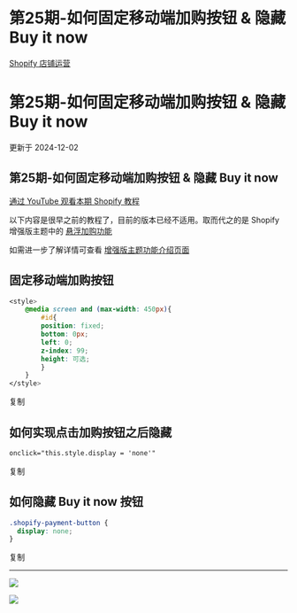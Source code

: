 # 第25期-如何固定移动端加购按钮 & 隐藏 Buy it now

[Shopify 店铺运营](https://shopify2006.com/tag/shopify-dian-pu-yun-ying/)

# 第25期-如何固定移动端加购按钮 & 隐藏 Buy it now

更新于 2024-12-02

## 第25期-如何固定移动端加购按钮 & 隐藏 Buy it now

[通过 YouTube 观看本期 Shopify 教程](https://youtu.be/WafSG__NwH4?feature=shared)

以下内容是很早之前的教程了，目前的版本已经不适用。取而代之的是 Shopify 增强版主题中的 [悬浮加购功能](https://www.bilibili.com/video/BV1LS421R7BN/?t=61.0)

如需进一步了解详情可查看 [增强版主题功能介绍页面](https://shopify2006.com/enhanced-shopify-theme/)

## 固定移动端加购按钮

```css
<style>
    @media screen and (max-width: 450px){
        #id{
        position: fixed;
        bottom: 0px;
        left: 0;
        z-index: 99;
        height: 可选;
        }
    }
</style>
```

复制

## 如何实现点击加购按钮之后隐藏

```html
onclick="this.style.display = 'none'"
```

复制

## 如何隐藏 Buy it now 按钮

```css
.shopify-payment-button {
  display: none;
}
```

复制

---

![](https://shopify2006.com/content/images/size/shopify2006_favicon.jpeg)

![](https://shopify2006.com/assets/built/shopify2006.ico?v=6e33ec068d)